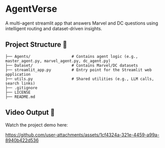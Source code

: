 # AgentVerse
A multi-agent streamlit app that answers Marvel and DC questions using intelligent routing and dataset-driven insights.


## Project Structure 📁
```plaintext
├── Agents/                  # Contains agent logic (e.g., master_agent.py, marvel_agent.py, dc_agent.py)
├── Dataset/                 # Contains Marvel/DC datasets                
├── streamlit_app.py         # Entry point for the Streamlit web application
├── utils.py                 # Shared utilities (e.g., LLM calls, search links)
├── .gitignore            
├── LICENSE                 
├── README.md 
``` 

## Video Output 🎥
Watch the project demo here: 

https://github.com/user-attachments/assets/1cf4324a-321e-4459-a99a-8940b422d536

